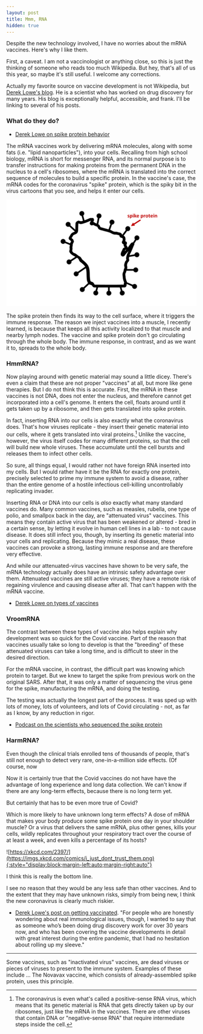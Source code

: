 ```yaml
---
layout: post
title: Mmm, RNA
hidden: true
---
```


Despite the new technology involved, I have no worries about the mRNA vaccines. Here's why I like them.

First, a caveat. I am not a vaccinologist or anything close, so this is just the thinking of someone who reads too much Wikipedia. But hey, that's all of us this year, so maybe it's still useful. I welcome any corrections.

Actually my favorite source on vaccine development is not Wikipedia, but [Derek Lowe's blog](https://blogs.sciencemag.org/pipeline/). He is a scientist who has worked on drug discovery for many years. His blog is exceptionally helpful, accessible, and frank. I'll be linking to several of his posts.

### What do they do?
- [Derek Lowe on spike protein behavior](https://blogs.sciencemag.org/pipeline/archives/2021/05/04/spike-protein-behavior)

The mRNA vaccines work by delivering mRNA molecules, along with some fats (i.e. "lipid nanoparticles"), into your cells. Recalling from high school biology, mRNA is short for messenger RNA, and its normal purpose is to transfer instructions for making proteins from the permanent DNA in the nucleus to a cell's ribosomes, where the mRNA is translated into the correct sequence of molecules to build a specific protein. In the vaccine's case, the mRNA codes for the coronavirus "spike" protein, which is the spiky bit in the virus cartoons that you see, and helps it enter our cells.

![Covid WI spike protein.](../assets/spike-protein.png)

The spike protein then finds its way to the cell surface, where it triggers the immune response. The reason we inject vaccines into a muscle, I recently learned, is because that keeps all this activity localized to that muscle and nearby lymph nodes. The vaccine and spike protein don't go circulating through the whole body. The immune response, in contrast, and as we want it to, spreads to the whole body.

### HmmRNA?
Now playing around with genetic material may sound a little dicey. There's even a claim that these are not proper "vaccines" at all, but more like gene therapies. But I do not think this is accurate. First, the mRNA in these vaccines is not DNA, does not enter the nucleus, and therefore cannot get incorporated into a cell's genome. It enters the cell, floats around until it gets taken up by a ribosome, and then gets translated into spike protein.

In fact, inserting RNA into our cells is also exactly what the coronavirus does. That's how viruses replicate - they insert their genetic material into our cells, where it gets translated into viral proteins.[^RNA virus] Unlike the vaccine, however, the virus itself codes for many different proteins, so that the cell will build new whole viruses. These accumulate until the cell bursts and releases them to infect other cells. 

So sure, all things equal, I would rather not have foreign RNA inserted into my cells. But I would rather have it be the RNA for exactly one protein, precisely selected to prime my immune system to avoid a disease, rather than the entire genome of a hostile infectious cell-killing uncontrollably replicating invader.

Inserting RNA or DNA into our cells is *also* exactly what many standard vaccines do. Many common vaccines, such as measles, rubella, one type of polio, and smallpox back in the day, are "attenuated virus" vaccines. This means they contain active virus that has been weakened or altered - bred in a certain sense, by letting it evolve in human cell lines in a lab - to not cause disease. It does still infect you, though, by inserting its genetic material into your cells and replicating. Because they mimic a real disease, these vaccines can provoke a strong, lasting immune response and are therefore very effective.

And while our attenuated-virus vaccines have shown to be very safe, the mRNA technology actually does have an intrinsic safety advantage over them. Attenuated vaccines are still active viruses; they have a remote risk of regaining virulence and causing disease after all. That can't happen with the mRNA vaccine.

- [Derek Lowe on types of vaccines](https://blogs.sciencemag.org/pipeline/archives/2020/04/15/coronavirus-vaccine-prospects)

### VroomRNA
The contrast between these types of vaccine also helps explain why development was so quick for the Covid vaccine. Part of the reason that vaccines usually take so long to develop is that the "breeding" of these attenuated viruses can take a long time, and is difficult to steer in the desired direction. 

For the mRNA vaccine, in contrast, the difficult part was knowing which protein to target. But we knew to target the spike from previous work on the original SARS. After that, it was only a matter of sequencing the virus gene for the spike, manufacturing the mRNA, and doing the testing.

The testing was actually the longest part of the process. It was sped up with lots of money, lots of volunteers, and lots of Covid circulating - not, as far as I know, by any reduction in rigor.

- [Podcast on the scientists who sequenced the spike protein](https://www.thisamericanlife.org/727/boulder-v-hill/act-two-12)

### HarmRNA?

Even though the clinical trials enrolled tens of thousands of people, that's still not enough to detect very rare, one-in-a-million side effects. (Of course, now 


Now it is certainly true that the Covid vaccines do not have have the advantage of long experience and long data collection. We can't know if there are any long-term effects, because there is no long term yet. 

But certainly that has to be even more true of Covid?

Which is more likely to have unknown long term effects? A dose of mRNA that makes your body produce some spike protein one day in your shoulder muscle? Or a virus that delivers the same mRNA, plus other genes, kills your cells, wildly replicates throughout your respiratory tract over the course of at least a week, and even kills a percentage of its hosts?

![https://xkcd.com/2397/](https://imgs.xkcd.com/comics/i_just_dont_trust_them.png){:style="display:block;margin-left:auto;margin-right:auto"}

I think this is really the bottom line.

I see no reason that they would be any less safe than other vaccines. And to the extent that they may have unknown risks, simply from being new, I think the new coronavirus is clearly much riskier.

- [Derek Lowe's post on getting vaccinated](https://blogs.sciencemag.org/pipeline/archives/2021/04/07/getting-vaccinated). "For people who are honestly wondering about real immunological issues, though, I wanted to say that as someone who’s been doing drug discovery work for over 30 years now, and who has been covering the vaccine developments in detail with great interest during the entire pandemic, that I had no hesitation about rolling up my sleeve."

---

[^RNA virus]:The coronavirus is even what's called a positive-sense RNA virus, which means that its genetic material is RNA that gets directly taken up by our ribosomes, just like the mRNA in the vaccines. There are other viruses that contain DNA or "negative-sense RNA" that require intermediate steps inside the cell.






Some vaccines, such as "inactivated virus" vaccines, are dead viruses or pieces of viruses to present to the immune system. Examples of these include ...  The Novavax vaccine, which consists of already-assembled spike protein, uses this principle.
